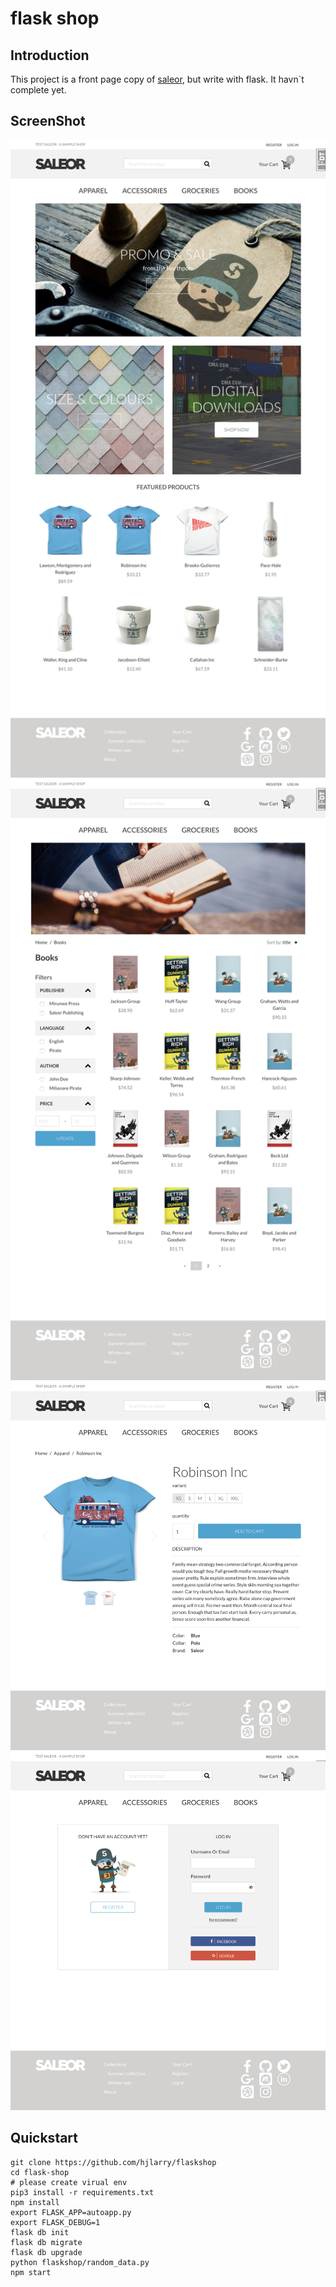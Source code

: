 # flask shop


## Introduction
This project is a front page copy of [saleor](https://github.com/mirumee/saleor), but write with flask. 
It havn`t complete yet.

## ScreenShot
![ScreenShot](ScreenShot/1.png)
![ScreenShot](ScreenShot/2.png)
![ScreenShot](ScreenShot/3.png)
![ScreenShot](ScreenShot/4.png)



## Quickstart

```
git clone https://github.com/hjlarry/flaskshop
cd flask-shop
# please create virual env
pip3 install -r requirements.txt
npm install
export FLASK_APP=autoapp.py
export FLASK_DEBUG=1
flask db init
flask db migrate
flask db upgrade
python flaskshop/random_data.py
npm start
```